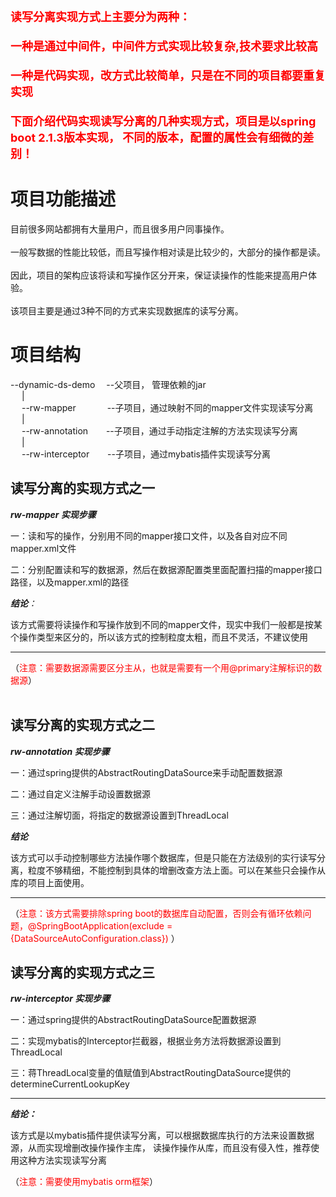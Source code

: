 **<font color='red' size=4>读写分离实现方式上主要分为两种：<br><br>一种是通过中间件，中间件方式实现比较复杂,技术要求比较高<br><br>
一种是代码实现，改方式比较简单，只是在不同的项目都要重复实现<br><br>下面介绍代码实现读写分离的几种实现方式，项目是以spring boot 2.1.3版本实现， 不同的版本，配置的属性会有细微的差别！</font>**


# 项目功能描述 #

目前很多网站都拥有大量用户，而且很多用户同事操作。<br><br>一般写数据的性能比较低，而且写操作相对读是比较少的，大部分的操作都是读。<br><br>因此，项目的架构应该将读和写操作区分开来，保证读操作的性能来提高用户体验。<br><br>该项目主要是通过3种不同的方式来实现数据库的读写分离。

# 项目结构 #

--dynamic-ds-demo&ensp;&ensp;   --父项目， 管理依赖的jar<br>
&ensp;&ensp;  |<br>
&ensp;&ensp; --rw-mapper &ensp;&ensp;&ensp;&ensp;&ensp;&ensp;     --子项目，通过映射不同的mapper文件实现读写分离<br>
&ensp;&ensp;  |<br>
&ensp;&ensp; --rw-annotation &ensp;&ensp;&ensp;  --子项目，通过手动指定注解的方法实现读写分离<br>
&ensp;&ensp;  |<br>
&ensp;&ensp;  --rw-interceptor &ensp;&ensp;&ensp; --子项目，通过mybatis插件实现读写分离


## 读写分离的实现方式之一 ##

***rw-mapper 实现步骤***


一：读和写的操作，分别用不同的mapper接口文件，以及各自对应不同mapper.xml文件

二：分别配置读和写的数据源，然后在数据源配置类里面配置扫描的mapper接口路径，以及mapper.xml的路径

***结论**：*

该方式需要将读操作和写操作放到不同的mapper文件，现实中我们一般都是按某个操作类型来区分的，所以该方式的控制粒度太粗，而且不灵活，不建议使用

----------



（<font color='red'>注意：需要数据源需要区分主从，也就是需要有一个用@primary注解标识的数据源</font>）
<br>
<br>

## 读写分离的实现方式之二 ##

***rw-annotation 实现步骤***

一：通过spring提供的AbstractRoutingDataSource来手动配置数据源

二：通过自定义注解手动设置数据源

三：通过注解切面，将指定的数据源设置到ThreadLocal


***结论***

该方式可以手动控制哪些方法操作哪个数据库，但是只能在方法级别的实行读写分离，粒度不够精细，不能控制到具体的增删改查方法上面。可以在某些只会操作从库的项目上面使用。


----------


（<font color='red'>注意：该方式需要排除spring boot的数据库自动配置，否则会有循环依赖问题，@SpringBootApplication(exclude = {DataSourceAutoConfiguration.class}) </font>）


## 读写分离的实现方式之三 ##

***rw-interceptor 实现步骤***

一：通过spring提供的AbstractRoutingDataSource配置数据源

二：实现mybatis的Interceptor拦截器，根据业务方法将数据源设置到ThreadLocal

三：蒋ThreadLocal变量的值赋值到AbstractRoutingDataSource提供的determineCurrentLookupKey


----------


***结论：***

该方式是以mybatis插件提供读写分离，可以根据数据库执行的方法来设置数据源，从而实现增删改操作操作主库， 读操作操作从库，而且没有侵入性，推荐使用这种方法实现读写分离

（<font color='red'>注意：需要使用mybatis orm框架</font>）

